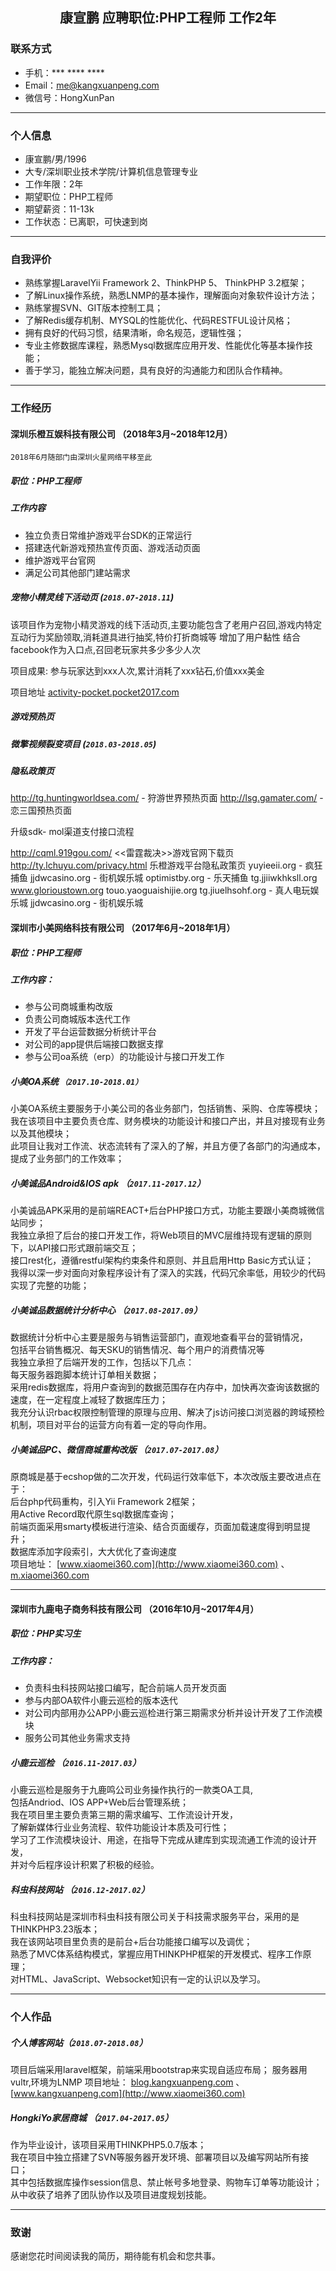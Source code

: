 ## <center><strong>康宣鹏 应聘职位:PHP工程师 工作2年</strong></center>
### 联系方式
- 手机：*** **** ****
- Email：me@kangxuanpeng.com
- 微信号：HongXunPan

---

### 个人信息
- 康宣鹏/男/1996
- 大专/深圳职业技术学院/计算机信息管理专业
- 工作年限：2年
- 期望职位：PHP工程师
- 期望薪资：11-13k
- 工作状态：已离职，可快速到岗

---

### 自我评价
- 熟练掌握LaravelYii Framework 2、ThinkPHP 5、 ThinkPHP 3.2框架；
- 了解Linux操作系统，熟悉LNMP的基本操作，理解面向对象软件设计方法；
- 熟练掌握SVN、GIT版本控制工具；
- 了解Redis缓存机制、MYSQL的性能优化、代码RESTFUL设计风格；
- 拥有良好的代码习惯，结果清晰，命名规范，逻辑性强；
- 专业主修数据库课程，熟悉Mysql数据库应用开发、性能优化等基本操作技能；
- 善于学习，能独立解决问题，具有良好的沟通能力和团队合作精神。

---

### 工作经历

#### 深圳乐橙互娱科技有限公司 （2018年3月~2018年12月）
```2018年6月随部门由深圳火星网络平移至此```
##### 职位：PHP工程师
##### 工作内容
- 独立负责日常维护游戏平台SDK的正常运行
- 搭建迭代新游戏预热宣传页面、游戏活动页面
- 维护游戏平台官网
- 满足公司其他部门建站需求

##### 宠物小精灵线下活动页 (```2018.07-2018.11```)
该项目作为宠物小精灵游戏的线下活动页,主要功能包含了老用户召回,游戏内特定互动行为奖励领取,消耗道具进行抽奖,特价打折商城等
增加了用户黏性
结合facebook作为入口点,召回老玩家共多少多少人次

项目成果: 参与玩家达到xxx人次,累计消耗了xxx钻石,价值xxx美金

项目地址 [activity-pocket.pocket2017.com](http://activity-pocket.pocket2017.com)

##### 游戏预热页


##### 微擎视频裂变项目 (```2018.03-2018.05```)



##### 隐私政策页
http://tg.huntingworldsea.com/ - 狩游世界预热页面
http://lsg.gamater.com/ - 恋三国预热页面

升级sdk- mol渠道支付接口流程

http://cqml.919gou.com/ <<雷霆裁决>>游戏官网下载页
http://ty.lchuyu.com/privacy.html 乐橙游戏平台隐私政策页
yuyieeii.org - 疯狂捕鱼
jjdwcasino.org - 街机娱乐城
optimistby.org - 乐天捕鱼
tg.jjiiwkhksll.org
www.glorioustown.org
touo.yaoguaishijie.org
tg.jiuelhsohf.org - 真人电玩娱乐城
jjdwcasino.org - 街机娱乐城

#### 深圳市小美网络科技有限公司 （2017年6月~2018年1月）
##### 职位：PHP工程师
##### 工作内容：
- 参与公司商城重构改版
- 负责公司商城版本迭代工作
- 开发了平台运营数据分析统计平台
- 对公司的app提供后端接口数据支撑
- 参与公司oa系统（erp）的功能设计与接口开发工作
##### 小美OA系统 ```（2017.10-2018.01）```
小美OA系统主要服务于小美公司的各业务部门，包括销售、采购、仓库等模块；  
我在该项目中主要负责仓库、财务模块的功能设计和接口产出，并且对接现有业务以及其他模块；  
此项目让我对工作流、状态流转有了深入的了解，并且方便了各部门的沟通成本，提成了业务部门的工作效率；  
##### 小美诚品Android&IOS apk  （```2017.11-2017.12```）
小美诚品APK采用的是前端REACT+后台PHP接口方式，功能主要跟小美商城微信站同步；  
我独立承担了后台的接口开发工作，将Web项目的MVC层维持现有逻辑的原则下，以API接口形式跟前端交互；  
接口rest化，遵循restful架构约束条件和原则、并且启用Http Basic方式认证；  
我得以深一步对面向对象程序设计有了深入的实践，代码冗余率低，用较少的代码实现了完整的功能；  
##### 小美诚品数据统计分析中心 （```2017.08-2017.09```）
数据统计分析中心主要是服务与销售运营部门，直观地查看平台的营销情况，  
包括平台销售概况、每天SKU的销售情况、每个用户的消费情况等  
我独立承担了后端开发的工作，包括以下几点：  
每天服务器跑脚本统计订单相关数据；  
采用redis数据库，将用户查询到的数据范围存在内存中，加快再次查询该数据的速度，在一定程度上减轻了数据库压力；  
我充分认识rbac权限控制管理的原理与应用、解决了js访问接口浏览器的跨域预检机制，项目对平台的运营方向有着一定的导向作用。
##### 小美诚品PC、微信商城重构改版 （```2017.07-2017.08```）
原商城是基于ecshop做的二次开发，代码运行效率低下，本次改版主要改进点在于：  
后台php代码重构，引入Yii Framework 2框架；  
用Active Record取代原生sql数据库查询；  
前端页面采用smarty模板进行渲染、结合页面缓存，页面加载速度得到明显提升；  
数据库添加字段索引，大大优化了查询速度  
项目地址： [www.xiaomei360.com](http://www.xiaomei360.com) 、 [m.xiaomei360.com](http://m.xiaomei360.com)

---

#### 深圳市九鹿电子商务科技有限公司 （2016年10月~2017年4月）
##### 职位：PHP实习生
##### 工作内容：
- 负责科虫科技网站接口编写，配合前端人员开发页面
- 参与内部OA软件小鹿云巡检的版本迭代
- 对公司内部用办公APP小鹿云巡检进行第三期需求分析并设计开发了工作流模块
- 服务公司其他业务需求支持
##### 小鹿云巡检 （```2016.11-2017.03```）
小鹿云巡检是服务于九鹿鸣公司业务操作执行的一款类OA工具,  
包括Andriod、IOS APP+Web后台管理系统；  
我在项目里主要负责第三期的需求编写、工作流设计开发，  
了解新媒体行业业务流程、软件功能设计本质及可行性；  
学习了工作流模块设计、用途，在指导下完成从建库到实现流通工作流的设计开发，  
并对今后程序设计积累了积极的经验。
##### 科虫科技网站 （```2016.12-2017.02```）
科虫科技网站是深圳市科虫科技有限公司关于科技需求服务平台，采用的是THINKPHP3.23版本；  
我在该网站项目里负责的是前台+后台功能接口编写以及调优；  
熟悉了MVC体系结构模式，掌握应用THINKPHP框架的开发模式、程序工作原理；  
对HTML、JavaScript、Websocket知识有一定的认识以及学习。

---

### 个人作品
##### 个人博客网站（```2018.07-2018.08```）
项目后端采用laravel框架，前端采用bootstrap来实现自适应布局；
服务器用vultr,环境为LNMP
项目地址： [blog.kangxuanpeng.com](http://blog.kangxuanpeng.com) 、 [www.kangxuanpeng.com](http://www.xiaomei360.com)

##### HongkiYo家居商城  （```2017.04-2017.05```）
作为毕业设计，该项目采用THINKPHP5.0.7版本；  
我在项目中独立搭建了SVN等服务器开发环境、部署项目以及编写网站所有接口；  
其中包括数据库操作session信息、禁止帐号多地登录、购物车订单等功能设计；  
从中收获了培养了团队协作以及项目进度规划技能。  

---

### 致谢
感谢您花时间阅读我的简历，期待能有机会和您共事。
